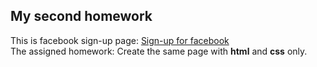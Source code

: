 ## My second homework
This is facebook sign-up page: [Sign-up for facebook](https://www.facebook.com/signup)<br>
The assigned homework: Create the same page with **html** and **css** only.

